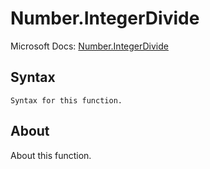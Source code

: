 # Number.IntegerDivide

Microsoft Docs: [Number.IntegerDivide](https://docs.microsoft.com/en-us/powerquery-m/number-integerdivide)

## Syntax

```
Syntax for this function.
```

## About

About this function.

